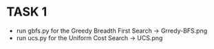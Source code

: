 # TASK 1

-   run gbfs.py for the Greedy Breadth First Search -> Grredy-BFS.png
-   run ucs.py for the Uniform Cost Search -> UCS.png
